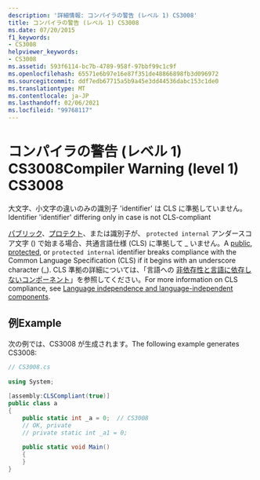 ```yaml
---
description: '詳細情報: コンパイラの警告 (レベル 1) CS3008'
title: コンパイラの警告 (レベル 1) CS3008
ms.date: 07/20/2015
f1_keywords:
- CS3008
helpviewer_keywords:
- CS3008
ms.assetid: 593f6114-bc7b-4789-958f-97bbf99c1c9f
ms.openlocfilehash: 65571e6b97e16e87f351de48866898fb3d096972
ms.sourcegitcommit: ddf7edb67715a5b9a45e3dd44536dabc153c1de0
ms.translationtype: MT
ms.contentlocale: ja-JP
ms.lasthandoff: 02/06/2021
ms.locfileid: "99768117"
---
```

# <a name="compiler-warning-level-1-cs3008"></a><span data-ttu-id="db7b1-103">コンパイラの警告 (レベル 1) CS3008</span><span class="sxs-lookup"><span data-stu-id="db7b1-103">Compiler Warning (level 1) CS3008</span></span>

<span data-ttu-id="db7b1-104">大文字、小文字の違いのみの識別子 'identifier' は CLS に準拠していません。</span><span class="sxs-lookup"><span data-stu-id="db7b1-104">Identifier 'identifier' differing only in case is not CLS-compliant</span></span>  
  
 <span data-ttu-id="db7b1-105">[パブリック](../language-reference/keywords/public.md)、[プロテクト](../language-reference/keywords/protected.md)、または識別子が、 `protected internal` アンダースコア文字 () で始まる場合、共通言語仕様 (CLS) に準拠して \_ いません。</span><span class="sxs-lookup"><span data-stu-id="db7b1-105">A [public](../language-reference/keywords/public.md), [protected](../language-reference/keywords/protected.md), or `protected internal` identifier breaks compliance with the Common Language Specification (CLS) if it begins with an underscore character (\_).</span></span> <span data-ttu-id="db7b1-106">CLS 準拠の詳細については、「言語への [非依存性と言語に依存しないコンポーネント](../../standard/language-independence.md)」を参照してください。</span><span class="sxs-lookup"><span data-stu-id="db7b1-106">For more information on CLS compliance, see [Language independence and language-independent components](../../standard/language-independence.md).</span></span>
  
## <a name="example"></a><span data-ttu-id="db7b1-107">例</span><span class="sxs-lookup"><span data-stu-id="db7b1-107">Example</span></span>  

 <span data-ttu-id="db7b1-108">次の例では、CS3008 が生成されます。</span><span class="sxs-lookup"><span data-stu-id="db7b1-108">The following example generates CS3008:</span></span>  
  
```csharp  
// CS3008.cs  
  
using System;  
  
[assembly:CLSCompliant(true)]  
public class a  
{  
    public static int _a = 0;  // CS3008  
    // OK, private  
    // private static int _a1 = 0;  
  
    public static void Main()  
    {  
    }  
}  
```
